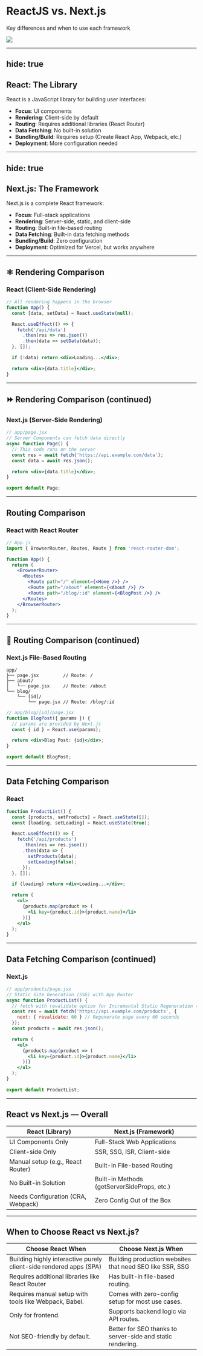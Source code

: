 # ReactJS vs. Next.js

Key differences and when to use each framework

<img src="/assets/vs.webp" class="mt-5 w-[100%] mx-auto" />

---
hide: true
---
## React: The Library

React is a JavaScript library for building user interfaces:

- **Focus**: UI components
- **Rendering**: Client-side by default
- **Routing**: Requires additional libraries (React Router)
- **Data Fetching**: No built-in solution
- **Bundling/Build**: Requires setup (Create React App, Webpack, etc.)
- **Deployment**: More configuration needed

---
hide: true
---
## Next.js: The Framework

Next.js is a complete React framework:

- **Focus**: Full-stack applications
- **Rendering**: Server-side, static, and client-side
- **Routing**: Built-in file-based routing
- **Data Fetching**: Built-in data fetching methods
- **Bundling/Build**: Zero configuration
- **Deployment**: Optimized for Vercel, but works anywhere

---

## ⚛️ Rendering Comparison

### React (Client-Side Rendering)
```jsx
// All rendering happens in the browser
function App() {
  const [data, setData] = React.useState(null);

  React.useEffect(() => {
    fetch('/api/data')
      .then(res => res.json())
      .then(data => setData(data));
  }, []);

  if (!data) return <div>Loading...</div>;

  return <div>{data.title}</div>;
}
```

---

## ⏩ Rendering Comparison (continued)

### Next.js (Server-Side Rendering)
```jsx
// app/page.jsx
// Server Components can fetch data directly
async function Page() {
  // This code runs on the server
  const res = await fetch('https://api.example.com/data');
  const data = await res.json();

  return <div>{data.title}</div>;
}

export default Page;
```

---

## Routing Comparison

### React with React Router
```jsx
// App.js
import { BrowserRouter, Routes, Route } from 'react-router-dom';

function App() {
  return (
    <BrowserRouter>
      <Routes>
        <Route path="/" element={<Home />} />
        <Route path="/about" element={<About />} />
        <Route path="/blog/:id" element={<BlogPost />} />
      </Routes>
    </BrowserRouter>
  );
}
```

---

## 📂 Routing Comparison (continued)

### Next.js File-Based Routing
```
app/
├── page.jsx         // Route: /
├── about/
│   └── page.jsx     // Route: /about
└── blog/
    └── [id]/
        └── page.jsx // Route: /blog/:id
```

```jsx
// app/blog/[id]/page.jsx
function BlogPost({ params }) {
  // params are provided by Next.js
  const { id } = React.use(params);

  return <div>Blog Post: {id}</div>;
}

export default BlogPost;
```

---

## Data Fetching Comparison

### React
```jsx
function ProductList() {
  const [products, setProducts] = React.useState([]);
  const [loading, setLoading] = React.useState(true);

  React.useEffect(() => {
    fetch('/api/products')
      .then(res => res.json())
      .then(data => {
        setProducts(data);
        setLoading(false);
      });
  }, []);

  if (loading) return <div>Loading...</div>;

  return (
    <ul>
      {products.map(product => (
        <li key={product.id}>{product.name}</li>
      ))}
    </ul>
  );
}
```

---

## Data Fetching Comparison (continued)

### Next.js
```jsx
// app/products/page.jsx
// Static Site Generation (SSG) with App Router
async function ProductList() {
  // fetch with revalidate option for Incremental Static Regeneration (ISR)
  const res = await fetch('https://api.example.com/products', {
    next: { revalidate: 60 } // Regenerate page every 60 seconds
  });
  const products = await res.json();

  return (
    <ul>
      {products.map(product => (
        <li key={product.id}>{product.name}</li>
      ))}
    </ul>
  );
}

export default ProductList;
```

<!--
Incremental Static Regeneration คือการผสมข้อดีของ SSG และ SSR

สร้างหน้าแบบ static ล่วงหน้า และ อัปเดตข้อมูลอัตโนมัติแบบเบื้องหลัง

เรากำหนดเวลา revalidate ได้ เช่น ทุก 60 วินาที
-->

---

## React vs Next.js — Overall
| React (Library) | Next.js (Framework) |
|------------------|---------------------|
| UI Components Only | Full-Stack Web Applications |
| Client-side Only | SSR, SSG, ISR, Client-side |
| Manual setup (e.g., React Router) | Built-in File-based Routing |
| No Built-in Solution | Built-in Methods (getServerSideProps, etc.) |
| Needs Configuration (CRA, Webpack) | Zero Config Out of the Box |

<!--
ไม่มีฟีเจสในตัวสำหรับดึงข้อมูลจากเซิร์ฟเวอร์ต้องใช้ fetch()

มีฟีเจอร์ให้พร้อม เช่น getServerSideProps, getStaticProps, และ API Routes
-->

---

## When to Choose React vs Next.js?

| Choose React When | Choose Next.js When |
|------------------|---------------------|
| Building highly interactive purely client-side rendered apps (SPA)  | Building production websites that need SEO like SSR, SSG|
| Requires additional libraries like React Router | Has built-in file-based routing. |
| Requires manual setup with tools like Webpack, Babel. | Comes with zero-config setup for most use cases. |
| Only for frontend. | Supports backend logic via API routes. |
| Not SEO-friendly by default. | Better for SEO thanks to server-side and static rendering. |
